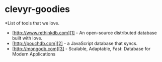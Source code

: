 # clevyr-goodies
*List of tools that we love.

- [http://www.rethinkdb.com][1] - An open-source distributed database built with love.
- [http://pouchdb.com][2] - a JavaScript database that syncs.
- [http://mongodb.com][3] - Scalable, Adaptable, Fast: Database for Modern Applications

[1]:	http://www.rethinkdb.com
[2]:	http://pouchdb.com
[3]:	https://www.mongodb.com
